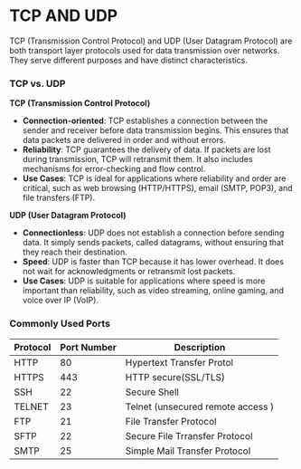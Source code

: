 # TCP AND UDP

TCP (Transmission Control Protocol) and UDP (User Datagram Protocol) are both transport layer protocols used for data transmission over networks. They serve different purposes and have distinct characteristics.

### TCP vs. UDP
**TCP (Transmission Control Protocol)**

- **Connection-oriented**: TCP establishes a connection between the sender and receiver before data transmission begins. This ensures that data packets are delivered in order and without errors.
- **Reliability**: TCP guarantees the delivery of data. If packets are lost during transmission, TCP will retransmit them. It also includes mechanisms for error-checking and flow control.
- **Use Cases**: TCP is ideal for applications where reliability and order are critical, such as web browsing (HTTP/HTTPS), email (SMTP, POP3), and file transfers (FTP).

**UDP (User Datagram Protocol)**
- **Connectionless**: UDP does not establish a connection before sending data. It simply sends packets, called datagrams, without ensuring that they reach their destination.
- **Speed**: UDP is faster than TCP because it has lower overhead. It does not wait for acknowledgments or retransmit lost packets.
- **Use Cases**: UDP is suitable for applications where speed is more important than reliability, such as video streaming, online gaming, and voice over IP (VoIP).


### Commonly Used Ports

| Protocol        | Port Number | Description                                  |
|-----------------|-------------|----------------------------------------------|
| HTTP            | 80          | Hypertext Transfer Protol                    |
| HTTPS           | 443         | HTTP secure(SSL/TLS)                         |
| SSH             | 22          | Secure Shell                                 |
| TELNET          | 23          | Telnet (unsecured remote access )            |
| FTP             | 21          | File Transfer Protocol                       |
| SFTP            | 22          | Secure File Trransfer Protocol               |
| SMTP            | 25          | Simple Mail Transfer Protocol                |
